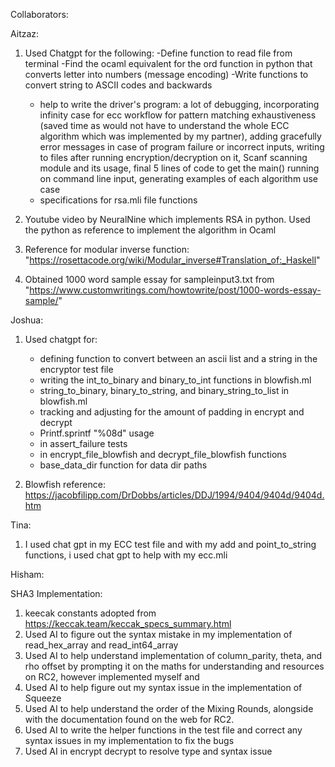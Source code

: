 Collaborators:

Aitzaz:
1) Used Chatgpt for the following:
     -Define function to read file from terminal
     -Find the ocaml equivalent for the ord function in python that converts letter into numbers (message encoding)
     -Write functions to convert string to ASCII codes and backwards
     - help to write the driver's program: a lot of debugging, incorporating infinity case for ecc workflow for pattern matching exhaustiveness (saved time as would not have to understand the whole ECC algorithm which was implemented by my partner), adding gracefully error messages in case of program failure or incorrect inputs, writing to files after running encryption/decryption on it, Scanf scanning module and its usage, final 5 lines of code to get the main() running on command line input, generating examples of each algorithm use case 
     - specifications for rsa.mli file functions

2) Youtube video by NeuralNine which implements RSA in python. Used the python as reference to implement the algorithm in Ocaml

3) Reference for modular inverse function: "https://rosettacode.org/wiki/Modular_inverse#Translation_of:_Haskell"

4) Obtained 1000 word sample essay for sampleinput3.txt from "https://www.customwritings.com/howtowrite/post/1000-words-essay-sample/"



Joshua:
1) Used chatgpt for:
     - defining function to convert between an ascii list and a string in the encryptor test file
     - writing the int_to_binary and binary_to_int functions in blowfish.ml
     - string_to_binary, binary_to_string, and binary_string_to_list in blowfish.ml
     - tracking and adjusting for the amount of padding in encrypt and decrypt
     - Printf.sprintf "%08d" usage
     - in assert_failure tests
     - in encrypt_file_blowfish and decrypt_file_blowfish functions
     - base_data_dir function for data dir paths

2) Blowfish reference: https://jacobfilipp.com/DrDobbs/articles/DDJ/1994/9404/9404d/9404d.htm


Tina: 
1) I used chat gpt in my ECC test file and with my add and point_to_string functions, i used chat gpt to help with my ecc.mli

Hisham:

SHA3 Implementation:
1) keecak constants adopted from https://keccak.team/keccak_specs_summary.html
2) Used AI to figure out the syntax mistake in my implementation of read_hex_array and read_int64_array
3) Used AI to help understand implementation of column_parity, theta, and rho offset by prompting it on the maths for understanding and resources on RC2, however implemented myself and
4) Used AI to help figure out my syntax issue in the implementation of Squeeze
5) Used AI to help understand the order of the Mixing Rounds, alongside with the documentation found on the web for RC2.
6) Used AI to write the helper functions in the test file and correct any syntax issues in my implementation to fix the bugs
7) Used AI in encrypt decrypt to resolve type and syntax issue
